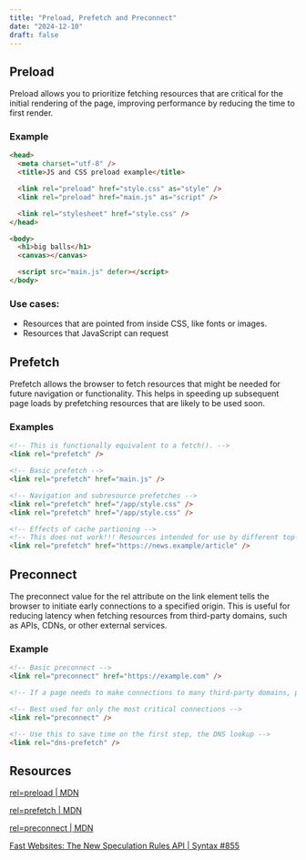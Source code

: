 ```yaml
---
title: "Preload, Prefetch and Preconnect"
date: "2024-12-10"
draft: false
---
```


## Preload

Preload allows you to prioritize fetching resources that are critical for the initial rendering of the page, improving performance by reducing the time to first render.

### Example

```html
<head>
  <meta charset="utf-8" />
  <title>JS and CSS preload example</title>

  <link rel="preload" href="style.css" as="style" />
  <link rel="preload" href="main.js" as="script" />

  <link rel="stylesheet" href="style.css" />
</head>

<body>
  <h1>big balls</h1>
  <canvas></canvas>

  <script src="main.js" defer></script>
</body>
```

### Use cases:

- Resources that are pointed from inside CSS, like fonts or images.
- Resources that JavaScript can request

## Prefetch

Prefetch allows the browser to fetch resources that might be needed for future navigation or functionality.
This helps in speeding up subsequent page loads by prefetching resources that are likely to be used soon.

### Examples

```html
<!-- This is functionally equivalent to a fetch(). -->
<link rel="prefetch" />

<!-- Basic prefetch -->
<link rel="prefetch" href="main.js" />

<!-- Navigation and subresource prefetches -->
<link rel="prefetch" href="/app/style.css" />
<link rel="prefetch" href="/app/style.css" />

<!-- Effects of cache partioning -->
<!-- This does not work!!! Resources intended for use by different top-level domains -->
<link rel="prefetch" href="https://news.example/article" />
```

## Preconnect

The preconnect value for the rel attribute on the link element tells the browser to initiate early connections to a specified origin. This is useful for reducing latency when fetching resources from third-party domains, such as APIs, CDNs, or other external services.

### Example

```html
<!-- Basic preconnect -->
<link rel="preconnect" href="https://example.com" />

<!-- If a page needs to make connections to many third-party domains, preconnecting them all can be counterproductive. -->

<!-- Best used for only the most critical connections -->
<link rel="preconnect" />

<!-- Use this to save time on the first step, the DNS lookup -->
<link rel="dns-prefetch" />
```

## Resources

[rel=preload | MDN](https://developer.mozilla.org/en-US/docs/Web/HTML/Attributes/rel/preload)

[rel=prefetch | MDN](https://developer.mozilla.org/en-US/docs/Web/HTML/Attributes/rel/prefetch)

[rel=preconnect | MDN](https://developer.mozilla.org/en-US/docs/Web/HTML/Attributes/rel/preconnect)

[Fast Websites: The New Speculation Rules API | Syntax #855](https://syntax.fm/show/855/fast-websites-the-new-speculation-rules-api)
